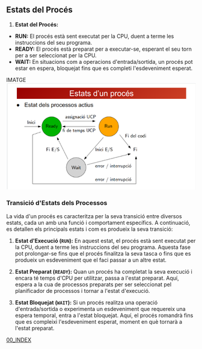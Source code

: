 ## Estats del Procés

1. **Estat del Procés:**

 - **RUN:** El procés està sent executat per la CPU, duent a terme les instruccions del seu programa.
 - **READY:** El procés està preparat per a executar-se, esperant el seu torn per a ser seleccionat per la CPU.
 - **WAIT:** En situacions com a operacions d'entrada/sortida, un procés pot estar en espera, bloquejat fins que es completi l'esdeveniment esperat.

IMATGE
!["Transició_processos"](ESTATS_D'UN_PROCES.png)

### Transició d'Estats dels Processos

La vida d'un procés es caracteritza per la seva transició entre diversos estats, cada un amb una funció i comportament específics. A continuació, es detallen els principals estats i com es produeix la seva transició:

1. **Estat d'Execució (`RUN`):** En aquest estat, el procés està sent executat per la CPU, duent a terme les instruccions del seu programa. Aquesta fase pot prolongar-se fins que el procés finalitza la seva tasca o fins que es produeix un esdeveniment que el faci passar a un altre estat.

2. **Estat Preparat (`READY`):** Quan un procés ha completat la seva execució i encara té temps d'CPU per utilitzar, passa a l'estat preparat. Aquí, espera a la cua de processos preparats per ser seleccionat pel planificador de processos i tornar a l'estat d'execució.

3. **Estat Bloquejat (`WAIT`):** Si un procés realitza una operació d'entrada/sortida o experimenta un esdeveniment que requereix una espera temporal, entra a l'estat bloquejat. Aquí, el procés romandrà fins que es compleixi l'esdeveniment esperat, moment en què tornarà a l'estat preparat.

[00_INDEX](00_INDEX.md)